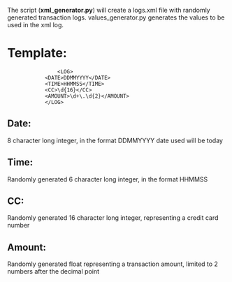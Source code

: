 The script (**xml_generator.py**) will create a logs.xml file with randomly generated transaction logs.
values_generator.py generates the values to be used in the xml log.

# Template:

			

			    	<LOG>  
    			<DATE>DDMMYYYY</DATE>  
    			<TIME>HHMMSS</TIME>  
    			<CC>\d{16}</CC>  
    			<AMOUNT>\d+\.\d{2}</AMOUNT>  
    			</LOG>

## Date: 
8 character long integer, in the format DDMMYYYY
		   date used will be today

## Time: 
Randomly generated 6 character long integer, in the format HHMMSS

## CC:	
Randomly generated 16 character long integer, representing a credit card number

## Amount: 
Randomly generated float representing a transaction amount, limited to 2 numbers after the decimal point

